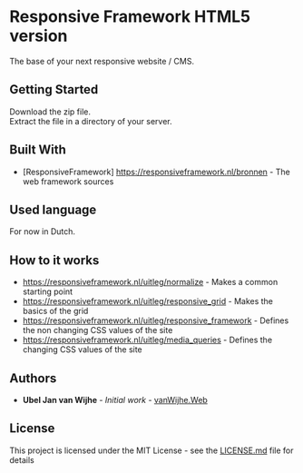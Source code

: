 # Responsive Framework HTML5 version

The base of your next responsive website / CMS.

## Getting Started

Download the zip file.   
Extract the file in a directory of your server.  

## Built With

* [ResponsiveFramework] https://responsiveframework.nl/bronnen - The web framework sources

## Used language

For now in Dutch.

## How to it works

* https://responsiveframework.nl/uitleg/normalize - Makes a common starting point  
* https://responsiveframework.nl/uitleg/responsive_grid - Makes the basics of the grid
* https://responsiveframework.nl/uitleg/responsive_framework - Defines the non changing CSS values of the site
* https://responsiveframework.nl/uitleg/media_queries - Defines the changing CSS values of the site


## Authors

* **Ubel Jan van Wijhe** - *Initial work* - [vanWijhe.Web](https://www.vanwijheweb.nl)

## License

This project is licensed under the MIT License - see the [LICENSE.md](LICENSE.md) file for details
